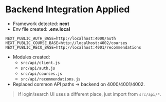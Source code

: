 # Backend Integration Applied

- Framework detected: **next**
- Env file created: **.env.local**
```
NEXT_PUBLIC_AUTH_BASE=http://localhost:4000/auth
NEXT_PUBLIC_COURSE_BASE=http://localhost:4002/courses
NEXT_PUBLIC_RECO_BASE=http://localhost:4001/recommendations
```
- Modules created:
  - `src/api/client.js`
  - `src/api/auth.js`
  - `src/api/courses.js`
  - `src/api/recommendations.js`
- Replaced common API paths → backend on 4000/4001/4002.

> If login/search UI uses a different place, just import from `src/api/*`.
